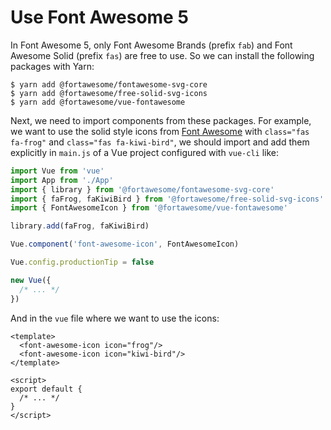 # Use Font Awesome 5

In Font Awesome 5, only Font Awesome Brands (prefix `fab`) and Font Awesome Solid (prefix `fas`) are free to use. So we can install the  following packages with Yarn:

```console
$ yarn add @fortawesome/fontawesome-svg-core
$ yarn add @fortawesome/free-solid-svg-icons
$ yarn add @fortawesome/vue-fontawesome
```

Next, we need to import components from these packages. For example, we want to use the solid style icons from [Font Awesome](https://fontawesome.com/icons?d=gallery&s=solid) with `class="fas fa-frog"` and `class="fas fa-kiwi-bird"`, we should import and add them explicitly in `main.js` of a Vue project configured with `vue-cli` like:

```javascript
import Vue from 'vue'
import App from './App'
import { library } from '@fortawesome/fontawesome-svg-core'
import { faFrog, faKiwiBird } from '@fortawesome/free-solid-svg-icons'
import { FontAwesomeIcon } from '@fortawesome/vue-fontawesome'

library.add(faFrog, faKiwiBird)

Vue.component('font-awesome-icon', FontAwesomeIcon)

Vue.config.productionTip = false

new Vue({
  /* ... */
})
```

And in the `vue` file where we want to use the icons:

```vue
<template>
  <font-awesome-icon icon="frog"/>
  <font-awesome-icon icon="kiwi-bird"/>
</template>

<script>
export default {
  /* ... */
}
</script>
```
